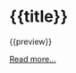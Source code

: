 <div v-component="br-articleList">
	<div v-repeat="articles">
		<h1>{{title}}</h1>
		<p>{{preview}}</p>
		<a href="#{{uri(file)}}">Read more...</a>
	</div>
</div>